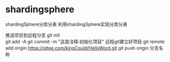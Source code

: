# shardingsphere
shardingSphere分库分表 
利用shardingSphere实现分库分表

推送项目到远程分支
git init  
git add -A
git commit -m "这是注释:初始化项目"
远程git建立好项目
git remote add origin https://gitee.com/kingCould/HelloWord.git
git push origin 分支名称
